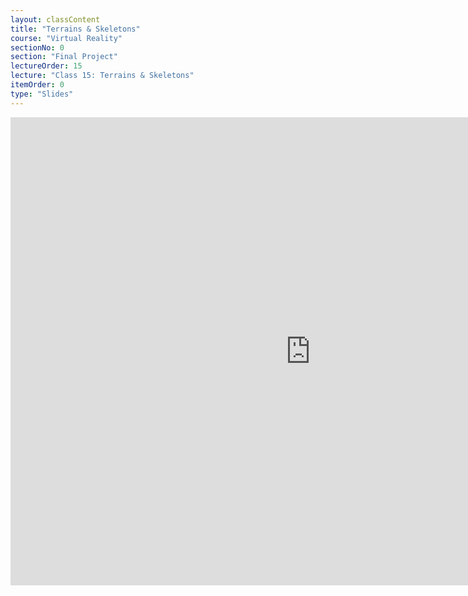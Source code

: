 ```yaml
---
layout: classContent
title: "Terrains & Skeletons"
course: "Virtual Reality"
sectionNo: 0
section: "Final Project"
lectureOrder: 15
lecture: "Class 15: Terrains & Skeletons"
itemOrder: 0
type: "Slides"
---
```


<iframe src="https://docs.google.com/presentation/d/e/2PACX-1vR4tnpkMpL9PmTwke1d7cHM7j4oVCD6lnuse-4XG6WOxNnojz1c8bmZG7CTEdJRdzYPBZVR3V7WHtwl/embed?start=false&loop=false&delayms=3000" frameborder="0" width="960" height="749" allowfullscreen="true" mozallowfullscreen="true" webkitallowfullscreen="true"></iframe>